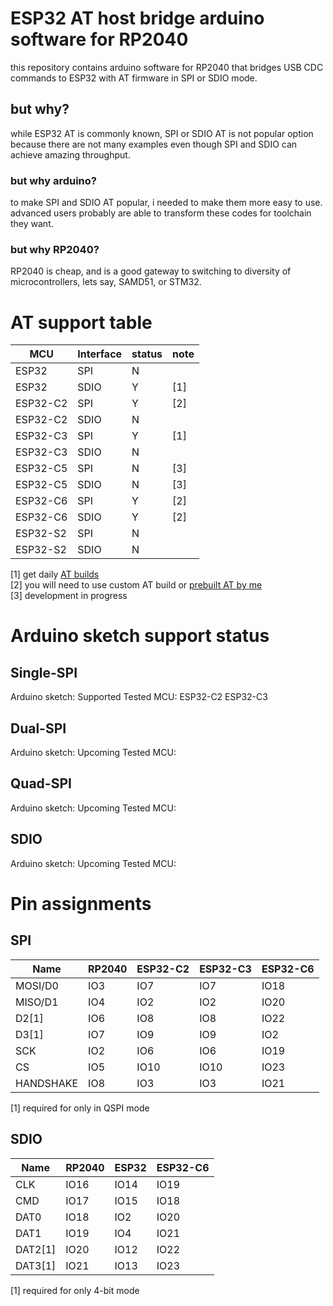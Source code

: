 # ESP32 AT host bridge arduino software for RP2040
this repository contains arduino software for RP2040 that bridges USB CDC commands to ESP32 with AT firmware in SPI or SDIO mode.
## but why?
while ESP32 AT is commonly known, SPI or SDIO AT is not popular option because there are not many examples even though SPI and SDIO can achieve amazing throughput.
### but why arduino?
to make SPI and SDIO AT popular, i needed to make them more easy to use. advanced users probably are able to transform these codes for toolchain they want.
### but why RP2040?
RP2040 is cheap, and is a good gateway to switching to diversity of microcontrollers, lets say, SAMD51, or STM32.
# AT support table
|MCU|Interface|status|note|
|---|---|---|---|
|ESP32|SPI|N||
|ESP32|SDIO|Y|[1]|
|ESP32-C2|SPI|Y|[2]|
|ESP32-C2|SDIO|N||
|ESP32-C3|SPI|Y|[1]|
|ESP32-C3|SDIO|N||
|ESP32-C5|SPI|N|[3]|
|ESP32-C5|SDIO|N|[3]|
|ESP32-C6|SPI|Y|[2]|
|ESP32-C6|SDIO|Y|[2]|
|ESP32-S2|SPI|N||
|ESP32-S2|SDIO|N||

[1] get daily [AT builds](https://github.com/espressif/esp-at/actions)\
[2] you will need to use custom AT build or [prebuilt AT by me](https://github.com/wb1016/esp-at-autobuild/actions)\
[3] development in progress

# Arduino sketch support status
## Single-SPI
Arduino sketch: Supported
Tested MCU: ESP32-C2 ESP32-C3
## Dual-SPI
Arduino sketch: Upcoming
Tested MCU:
## Quad-SPI
Arduino sketch: Upcoming
Tested MCU:
## SDIO
Arduino sketch: Upcoming
Tested MCU:

# Pin assignments
## SPI
|Name|RP2040|ESP32-C2|ESP32-C3|ESP32-C6|
|---|---|---|---|---|
|MOSI/D0|IO3|IO7|IO7|IO18|
|MISO/D1|IO4|IO2|IO2|IO20|
|D2[1]|IO6|IO8|IO8|IO22|
|D3[1]|IO7|IO9|IO9|IO2|
|SCK|IO2|IO6|IO6|IO19|
|CS|IO5|IO10|IO10|IO23|
|HANDSHAKE|IO8|IO3|IO3|IO21|

[1] required for only in QSPI mode

## SDIO
|Name|RP2040|ESP32|ESP32-C6|
|---|---|---|---|
|CLK|IO16|IO14|IO19|
|CMD|IO17|IO15|IO18|
|DAT0|IO18|IO2|IO20|
|DAT1|IO19|IO4|IO21|
|DAT2[1]|IO20|IO12|IO22|
|DAT3[1]|IO21|IO13|IO23|

[1] required for only 4-bit mode
